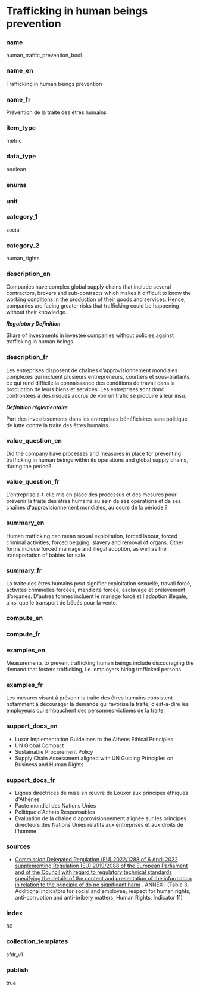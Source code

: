 # Trafficking in human beings prevention

### name

human_traffic_prevention_bool

### name_en

Trafficking in human beings prevention

### name_fr

Prévention de la traite des êtres humains

### item_type

metric

### data_type

boolean

### enums



### unit



### category_1

social

### category_2

human_rights

### description_en

Companies have complex global supply chains that include several contractors, brokers and
sub-contracts which makes it difficult to know the working conditions in the production of
their goods and services. Hence, companies are facing greater risks that trafficking could be
happening without their knowledge.

***Regulatory Definition***

Share of investments in investee companies without policies against trafficking in human beings.


### description_fr

Les entreprises disposent de chaînes d’approvisionnement mondiales complexes qui incluent plusieurs
entrepreneurs, courtiers et sous-traitants, ce qui rend difficile la connaissance des conditions
de travail dans la production de leurs biens et services. Les entreprises sont donc confrontées à
des risques accrus de voir un trafic se produire à leur insu.

***Définition réglementaire***

Part des investissements dans les entreprises bénéficiaires sans politique de lutte contre la
traite des êtres humains.

### value_question_en

Did the company have processes and measures in place for preventing trafficking in human beings
within its operations and global supply chains, during the period?

### value_question_fr

L'entreprise a-t-elle mis en place des processus et des mesures pour prévenir la traite des êtres
humains au sein de ses opérations et de ses chaînes d'approvisionnement mondiales, au cours de la
période ?

### summary_en

Human trafficking can mean sexual exploitation, forced labour, forced criminal activities, forced
begging, slavery and removal of organs. Other forms include forced marriage and illegal adoption,
as well as the transportation of babies for sale.

### summary_fr

La traite des êtres humains peut signifier exploitation sexuelle, travail forcé, activités
criminelles forcées, mendicité forcée, esclavage et prélèvement d’organes. D'autres formes
incluent le mariage forcé et l'adoption illégale, ainsi que le transport de bébés pour la vente.

### compute_en



### compute_fr



### examples_en

Measurements to prevent trafficking human beings include discouraging the demand that fosters
trafficking, i.e. employers hiring trafficked persons. 

### examples_fr

Les mesures visant à prévenir la traite des êtres humains consistent notamment à décourager la
demande qui favorise la traite, c'est-à-dire les employeurs qui embauchent des personnes victimes
de la traite.

### support_docs_en

- Luxor Implementation Guidelines to the Athens Ethical Principles
- UN Global Compact
- Sustainable Procurement Policy
- Supply Chain Assessment aligned with UN Guiding Principles on Business and Human Rights

### support_docs_fr

- Lignes directrices de mise en œuvre de Louxor aux principes éthiques d'Athènes
- Pacte mondial des Nations Unies
- Politique d'Achats Responsables
- Évaluation de la chaîne d'approvisionnement alignée sur les principes directeurs des Nations Unies relatifs aux entreprises et aux droits de l'homme

### sources

- [Commission Delegated Regulation (EU) 2022/1288 of 6 April 2022 supplementing Regulation (EU)
2019/2088 of the European Parliament and of the Council with regard to regulatory technical
standards specifying the details of the content and presentation of the information in relation
to the principle of do no significant harm](https://eur-lex.europa.eu/eli/reg_del/2022/1288/oj)
. ANNEX I (Table 3, Additional indicators for social and employee, respect for human rights,
anti-corruption and anti-bribery matters, Human Rights, Indicator 11)
            
### index

89

### collection_templates

sfdr_v1

### publish

true
